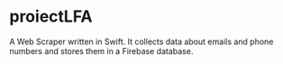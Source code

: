 # proiectLFA
A Web Scraper written in Swift. It collects data about emails and phone numbers and stores them in a Firebase database.
